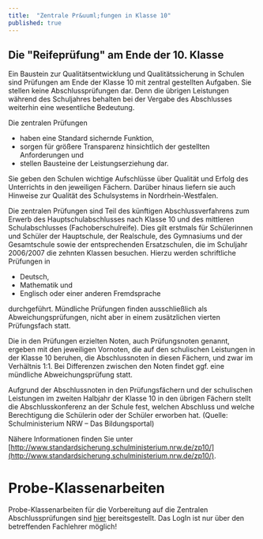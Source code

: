 ```yaml
---
title:  "Zentrale Pr&uuml;fungen in Klasse 10"
published: true
---
```


## Die "Reifepr&uuml;fung" am Ende der 10. Klasse

Ein Baustein zur Qualit&auml;tsentwicklung und Qualit&auml;tssicherung in Schulen sind Pr&uuml;fungen am Ende der Klasse 10 mit zentral gestellten Aufgaben. Sie stellen keine Abschlusspr&uuml;fungen dar. Denn die &uuml;brigen Leistungen w&auml;hrend des Schuljahres behalten bei der Vergabe des Abschlusses weiterhin eine wesentliche Bedeutung.

Die zentralen Pr&uuml;fungen

- haben eine Standard sichernde Funktion, 
- sorgen f&uuml;r gr&ouml;&szlig;ere Transparenz hinsichtlich der gestellten Anforderungen und
- stellen Bausteine der Leistungserziehung dar.

Sie geben den Schulen wichtige Aufschl&uuml;sse &uuml;ber Qualit&auml;t und Erfolg des Unterrichts in den jeweiligen F&auml;chern. Dar&uuml;ber hinaus liefern sie auch Hinweise zur Qualit&auml;t des Schulsystems in Nordrhein-Westfalen. 

Die zentralen Pr&uuml;fungen sind Teil des k&uuml;nftigen Abschlussverfahrens zum Erwerb des Hauptschulabschlusses nach Klasse 10 und des mittleren Schulabschlusses (Fachoberschulreife). Dies gilt erstmals f&uuml;r Sch&uuml;lerinnen und Sch&uuml;ler der Hauptschule, der Realschule, des Gymnasiums und der Gesamtschule sowie der entsprechenden Ersatzschulen, die im Schuljahr 2006/2007 die zehnten Klassen besuchen. Hierzu werden schriftliche Pr&uuml;fungen in 

- Deutsch, 
- Mathematik und
- Englisch oder einer anderen Fremdsprache

durchgef&uuml;hrt. M&uuml;ndliche Pr&uuml;fungen finden ausschlie&szlig;lich als Abweichungspr&uuml;fungen, nicht aber in einem zus&auml;tzlichen vierten Pr&uuml;fungsfach statt. 

Die in den Pr&uuml;fungen erzielten Noten, auch Pr&uuml;fungsnoten genannt, ergeben mit den jeweiligen Vornoten, die auf den schulischen Leistungen in der Klasse 10 beruhen, die Abschlussnoten in diesen F&auml;chern, und zwar im Verh&auml;ltnis 1:1. Bei Differenzen zwischen den Noten findet ggf. eine m&uuml;ndliche Abweichungspr&uuml;fung statt. 

Aufgrund der Abschlussnoten in den Pr&uuml;fungsf&auml;chern und der schulischen Leistungen im zweiten Halbjahr der Klasse 10 in den &uuml;brigen F&auml;chern stellt die Abschlusskonferenz an der Schule fest, welchen Abschluss und welche Berechtigung die Sch&uuml;lerin oder der Sch&uuml;ler erworben hat.
(Quelle: Schulministerium NRW – Das Bildungsportal) 

N&auml;here Informationen finden Sie unter [http://www.standardsicherung.schulministerium.nrw.de/zp10/](http://www.standardsicherung.schulministerium.nrw.de/zp10/).

# Probe-Klassenarbeiten 

Probe-Klassenarbeiten f&uuml;r die Vorbereitung auf die Zentralen Abschlusspr&uuml;fungen sind [hier](http://www.standardsicherung.schulministerium.nrw.de/cms/) bereitsgestellt. Das LogIn ist nur &uuml;ber den betreffenden Fachlehrer m&ouml;glich!

